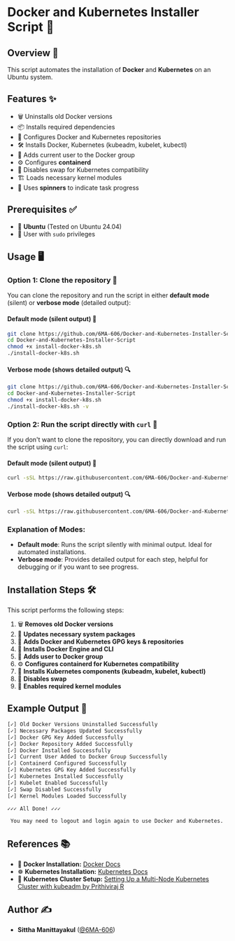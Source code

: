 
# Docker and Kubernetes Installer Script 🚀

## Overview 📝

This script automates the installation of **Docker** and **Kubernetes** on an Ubuntu system.

## Features ✨

- 🗑️ Uninstalls old Docker versions
- 📦 Installs required dependencies
- 🔑 Configures Docker and Kubernetes repositories
- 🛠️ Installs Docker, Kubernetes (kubeadm, kubelet, kubectl)
- 👤 Adds current user to the Docker group
- ⚙️ Configures **containerd**
- 🚫 Disables swap for Kubernetes compatibility
- 🏗️ Loads necessary kernel modules
- 🔄 Uses **spinners** to indicate task progress

## Prerequisites ✅

- 🐧 **Ubuntu** (Tested on Ubuntu 24.04)
- 🔑 User with `sudo` privileges

## Usage 🖥️

### Option 1: Clone the repository 📂

You can clone the repository and run the script in either **default mode** (silent) or **verbose mode** (detailed output):

#### Default mode (silent output) 🤫

```bash
git clone https://github.com/6MA-606/Docker-and-Kubernetes-Installer-Script.git
cd Docker-and-Kubernetes-Installer-Script
chmod +x install-docker-k8s.sh
./install-docker-k8s.sh
```

#### Verbose mode (shows detailed output) 🔍

```bash
git clone https://github.com/6MA-606/Docker-and-Kubernetes-Installer-Script.git
cd Docker-and-Kubernetes-Installer-Script
chmod +x install-docker-k8s.sh
./install-docker-k8s.sh -v
```

### Option 2: Run the script directly with `curl` 📡

If you don't want to clone the repository, you can directly download and run the script using `curl`:

#### Default mode (silent output) 🤫

```bash
curl -sSL https://raw.githubusercontent.com/6MA-606/Docker-and-Kubernetes-Installer-Script/refs/heads/main/initial-docker-k8s.sh | sudo bash
```

#### Verbose mode (shows detailed output) 🔍

```bash
curl -sSL https://raw.githubusercontent.com/6MA-606/Docker-and-Kubernetes-Installer-Script/refs/heads/main/initial-docker-k8s.sh | sudo bash -s -- -v
```

### Explanation of Modes:

- **Default mode**: Runs the script silently with minimal output. Ideal for automated installations.
- **Verbose mode**: Provides detailed output for each step, helpful for debugging or if you want to see progress.

## Installation Steps 🛠️

This script performs the following steps:

1. 🗑️ **Removes old Docker versions**
2. 🔄 **Updates necessary system packages**
3. 🔑 **Adds Docker and Kubernetes GPG keys & repositories**
4. 🐳 **Installs Docker Engine and CLI**
5. 👥 **Adds user to Docker group**
6. ⚙️ **Configures containerd for Kubernetes compatibility**
7. 🚀 **Installs Kubernetes components (kubeadm, kubelet, kubectl)**
8. 🚫 **Disables swap**
9. 🔧 **Enables required kernel modules**

## Example Output 📜

```bash
[✓] Old Docker Versions Uninstalled Successfully
[✓] Necessary Packages Updated Successfully
[✓] Docker GPG Key Added Successfully
[✓] Docker Repository Added Successfully
[✓] Docker Installed Successfully
[✓] Current User Added to Docker Group Successfully
[✓] Containerd Configured Successfully
[✓] Kubernetes GPG Key Added Successfully
[✓] Kubernetes Installed Successfully
[✓] Kubelet Enabled Successfully
[✓] Swap Disabled Successfully
[✓] Kernel Modules Loaded Successfully

✓✓✓ All Done! ✓✓✓

 You may need to logout and login again to use Docker and Kubernetes.
```

## References 📚

- 🐳 **Docker Installation:** [Docker Docs](https://docs.docker.com/engine/install/ubuntu/)
- ☸️ **Kubernetes Installation:** [Kubernetes Docs](https://kubernetes.io/docs/setup/production-environment/tools/kubeadm/install-kubeadm/)
- 🔗 **Kubernetes Cluster Setup:** [Setting Up a Multi-Node Kubernetes Cluster with kubeadm by Prithiviraj R](https://dev.to/prithiviraj_rengarajan/setting-up-a-multi-node-kubernetes-cluster-with-kubeadm-1788)

## Author ✍️

- **Sittha Manittayakul** ([@6MA-606](https://github.com/6MA-606))
